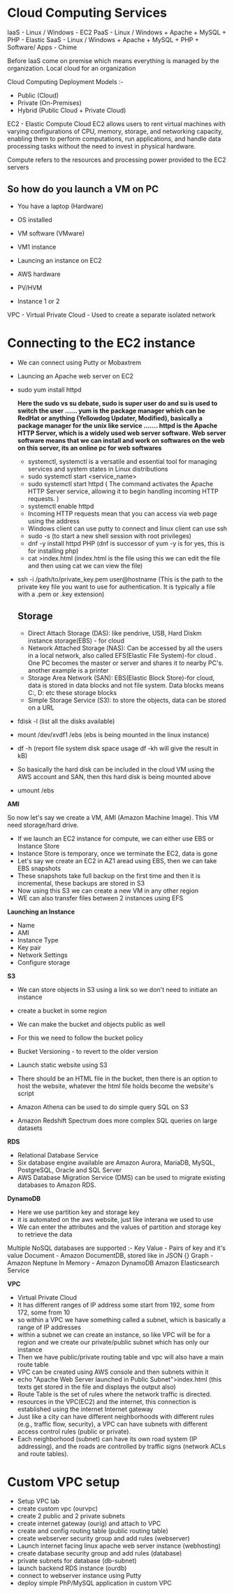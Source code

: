# Cloud Computing Services 

IaaS - Linux / Windows - EC2 
PaaS - Linux / Windows + Apache + MySQL + PHP - Elastic 
SaaS - Linux / Windows + Apache + MySQL + PHP + Software/ Apps - Chime

Before IaaS come on premise which means everything is managed by the organization. Local cloud for an organization

Cloud Computing Deployment Models :-
- Public (Cloud)
- Private (On-Premises) 
- Hybrid (Public Cloud + Private Cloud)


EC2 - Elastic Compute Cloud 
EC2 allows users to rent virtual machines with varying configurations of CPU, memory, storage, and networking capacity, enabling them to perform computations,
run applications, and handle data processing tasks without the need to invest in physical hardware.

Compute refers to the resources and processing power provided to the EC2 servers

## So how do you launch a VM on PC 

- You have a laptop (Hardware)
- OS installed
- VM software (VMware)
- VM1 instance

- Launcing an instance on EC2
- AWS hardware
- PV/HVM
- Instance 1 or 2

VPC - Virtual Private Cloud - Used to create a separate isolated network 

# Connecting to the EC2 instance

- We can connect using Putty or Mobaxtrem
- Launcing an Apache web server on EC2
- sudo yum install httpd

  **Here the sudo vs su debate, sudo is super user do and su is used to switch the user       ......
  yum is the package manager which can be RedHat or anything (Yellowdog Updater, Modified), basically a package manager for the unix like service             .......
 httpd is the Apache HTTP Server, which is a widely used web server software. Web server software means that we can install and work on softwares on the web on this server, its an online pc for web softwares**

  - systemctl, systemctl is a versatile and essential tool for managing services and system states in Linux distributions
  - sudo systemctl start <service_name>
  - sudo systemctl start httpd ( The command activates the Apache HTTP Server service, allowing it to begin handling incoming HTTP requests. )
  - systemctl enable httpd
  - Incoming HTTP requests mean that you can access via web page using the address
  - Windows client can use putty to connect and linux client can use ssh
  - sudo -s (to start a new shell session with root privileges)
  - dnf -y install httpd PHP (dnf is successor of yum -y is for yes, this is for installing php)
  - cat >index.html (index.html is the file using this we can edit the file and then using cat we can view the file)
 
- ssh -i /path/to/private_key.pem user@hostname (This is the path to the private key file you want to use for authentication. It is typically a file with a .pem or .key extension)


  ## Storage
  - Direct Attach Storage (DAS): like pendrive, USB, Hard Diskm instance storage(EBS) - for cloud
  - Network Attached Storage (NAS): Can be accessed by all the users in a local network, also called EFS(Elastic File System)-for cloud . One PC becomes the master or server and shares it to nearby PC's. another example is a printer
  - Storage Area Network (SAN): EBS(Elastic Block Store)-for cloud, data is stored in data blocks and not file system. Data blocks means C:, D: etc these storage blocks
  - Simple Storage Service (S3): to store the objects, data can be stored on a URL
 
- fdisk -l (list all the disks available)
- mount /dev/xvdf1  /ebs (ebs is being mounted in the linux instance)
- df -h (report file system disk space usage df -kh will give the result in kB)
- So basically the hard disk can be included in the cloud VM using the AWS account and SAN, then this hard disk is being mounted above
- umount /ebs

**AMI**

So now let's say we create a VM, AMI (Amazon Machine Image). This VM need storage/hard drive. 
- If we launch an EC2 instance for compute, we can either use EBS or Instance Store
- Instance Store is temporary, once we terminate the EC2, data is gone
- Let's say we create an EC2 in AZ1 aread using EBS, then we can take EBS snapshots
- These snapshots take full backup on the first time and then it is incremental, these backups are stored in S3
- Now using this S3 we can create a new VM in any other region
- WE can also transfer files between 2 instances using EFS


**Launching an Instance**

- Name
- AMI
- Instance Type
- Key pair
- Network Settings
- Configure storage


**S3**

- We can store objects in S3 using a link so we don't need to initiate an instance
- create a bucket in some region
- We can make the bucket and objects public as well
- For this we need to follow the bucket policy

- Bucket Versioning - to revert to the older version

- Launch static website using S3
- There should be an HTML file in the bucket, then there is an option to host the website, whatever the html file holds become the website's script
- Amazon Athena can be used to do simple query SQL on S3
- Amazon Redshift Spectrum does more complex SQL queries on large datasets

**RDS**
- Relational Database Service
- Six database engine available are Amazon Aurora, MariaDB, MySQL, PostgreSQL, Oracle and SQL Server
- AWS Database Migration Service (DMS) can be used to migrate existing databases to Amazon RDS.

**DynamoDB**
- Here we use partition key and storage key
- it is automated on the aws website, just like interana we used to use
- We can enter the attributes and the values of partition and storage key to retrieve the data

Multiple NoSQL databases are supported :-
Key Value - Pairs of key and it's value
Document - Amazon DocumentDB, stored like in JSON {}
Graph - Amazon Neptune
In Memory - Amazon DynamoDB
Amazon Elasticsearch Service


**VPC**
- Virtual Private Cloud
- It has different ranges of IP address some start from 192, some from 172, some from 10
- so within a VPC we have something called a subnet, which is basically a range of IP addresses
- within a subnet we can create an instance, so like VPC will be for a region and we create our private/public subnet which has only our instance
- Then we have public/private routing table and vpc will also have a main route table
- VPC can be created using AWS console and then subnets within it
- echo "Apache Web Server launched in Public Subnet">index.html (this texts get stored in the file and displays the output also)
- Route Table is the set of rules where the network traffic is directed.
- resources in the VPC(EC2) and the internet, this connection is established using the internet Internet gateway
- Just like a city can have different neighborhoods with different rules (e.g., traffic flow, security), a VPC can have subnets with different access control rules
  (public or private).
- Each neighborhood (subnet) can have its own road system (IP addressing), and the roads are controlled by traffic signs (network ACLs and route tables).

# Custom VPC setup 

- Setup VPC lab
- create custom vpc (ourvpc)
- create 2 public and 2 private subnets
- create internet gateway (ourig) and attach to VPC
- create and config routing table (public routing table)
- create webserver security group and add rules (webserver)
- Launch internet facing linux apache web server instance (webhosting)
- create database security group and add rules (database)
- private subnets for database (db-subnet)
- launch backend RDS instance (ourdb)
- connect to webserver instance using Putty
- deploy simple PhP/MySQL application in custom VPC 



